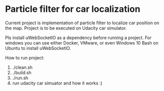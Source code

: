 # Particle filter for car localization
Current project is implementation of particle filter to localize car position on the map.
Project is to be executed on Udacity car simulator.

Pls install uWebSocketIO as a dependency before running a project. 
For windows you can use either Docker, VMware, or even Windows 10 Bash on Ubuntu to install uWebSocketIO.

How to run project:

1. ./clean.sh
2. ./build.sh
3. ./run.sh
4. run udacity car simuator and how it works :)




